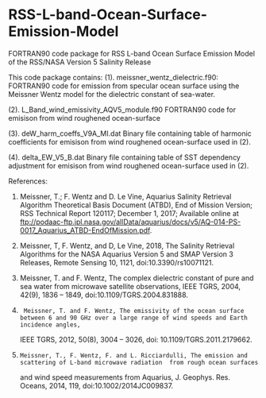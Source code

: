 # RSS-L-band-Ocean-Surface-Emission-Model
FORTRAN90 code package for RSS L-band Ocean Surface Emission Model of the RSS/NASA Version 5 Salinity Release

This code package contains:
(1).    meissner_wentz_dielectric.f90: 
FORTRAN90 code for emission from specular ocean surface using the 
Meissner Wentz model for the dielectric constant of sea-water.

(2).    L_Band_wind_emissivity_AQV5_module.f90
FORTRAN90 code for emisison from wind roughened ocean-surface

(3).    deW_harm_coeffs_V9A_MI.dat
Binary file containing table of harmonic coefficients for emisison from wind roughened ocean-surface used in (2).

(4).    delta_EW_V5_B.dat
Binary file containing table of SST dependency adjustment for emisison from wind roughened ocean-surface used in (2).

References: 
 1.	Meissner, T.; F. Wentz and D. Le Vine, Aquarius Salinity Retrieval Algorithm Theoretical Basis Document (ATBD), 
       End of Mission Version; RSS Technical Report 120117; December 1, 2017; 
       Available online at ftp://podaac-ftp.jpl.nasa.gov/allData/aquarius/docs/v5/AQ-014-PS-0017_Aquarius_ATBD-EndOfMission.pdf.

 2.    Meissner, T, F. Wentz, and D, Le Vine, 2018, 
       The Salinity Retrieval Algorithms for the NASA Aquarius Version 5 and SMAP Version 3 Releases, Remote Sensing 10, 1121, doi:10.3390/rs10071121. 

 3.    Meissner, T. and F. Wentz, The complex dielectric constant of pure and sea water from microwave satellite observations, 
       IEEE TGRS, 2004, 42(9), 1836 – 1849, doi:10.1109/TGRS.2004.831888.

 4. 	 Meissner, T. and F. Wentz, The emissivity of the ocean surface between 6 and 90 GHz over a large range of wind speeds and Earth incidence angles, 
       IEEE TGRS, 2012, 50(8), 3004 – 3026, doi: 10.1109/TGRS.2011.2179662.   

 5. 	Meissner, T., F. Wentz, F. and L. Ricciardulli, The emission and scattering of L-band microwave radiation  from rough ocean surfaces 
       and wind speed measurements from Aquarius, J. Geophys. Res. Oceans, 2014, 119, doi:10.1002/2014JC009837.
